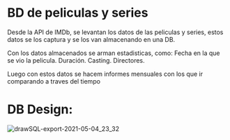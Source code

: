 # BD de peliculas y series

Desde la API de IMDb, se levantan los datos de las peliculas y series,
estos datos se los captura y se los van almacenando en una DB.

Con los datos almacenados se arman estadisticas, como:
Fecha en la que se vio la pelicula.
Duración.
Casting.
Directores.

Luego con estos datos se hacem informes mensuales con los que ir
comparando a traves del tiempo

# DB Design:
![drawSQL-export-2021-05-04_23_32](https://user-images.githubusercontent.com/35976464/117091218-fd060e00-ad30-11eb-9b4d-6230e7ebc54f.png)
